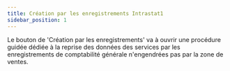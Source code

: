 ```yaml
---
title: Création par les enregistrements Intrastat1
sidebar_position: 1
---
```


Le bouton de 'Création par les enregistrements' va à ouvrir une procédure guidée dédiée à la reprise des données des services par les enregistrements de comptabilité générale n'engendrées pas par la zone de ventes.






